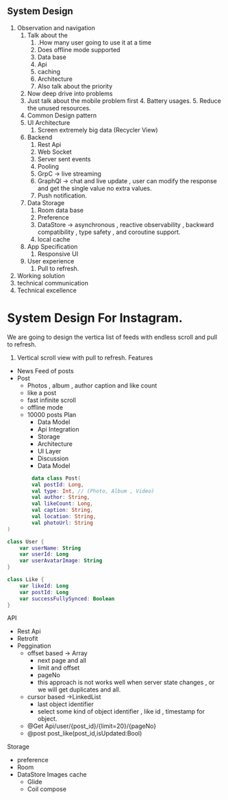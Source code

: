## System Design

1. Observation and navigation
    1. Talk about the
        1. .How many user going to use it at a time
        2. Does offline mode supported
        3. Data base
        4. Api
        5. caching
        6. Architecture
        7. Also talk about the priority
    2. Now deep drive into problems
    3. Just talk about the mobile problem first
        4. Battery usages.
        5. Reduce the unused resources.
    4. Common Design pattern
    5. UI Architecture
        1. Screen extremely big data (Recycler View)
    6. Backend
        1. Rest Api
        2. Web Socket
        3. Server sent events
        4. Pooling
        5. GrpC -> live streaming
        6. GraphQl -> chat and live update , user can modify the response and get the single value no extra values.
        5. Push notification.
    7. Data Storage
        1. Room data base
        2. Preference
        3. DataStore -> asynchronous , reactive observability , backward compatibility , type safety , and coroutine
           support.
        3. local cache
    8. App Specification
        1. Responsive UI
    9. User experience
        1. Pull to refresh.
2. Working solution
3. technical communication
4. Technical excellence

# System Design For Instagram.

We are going to design the vertica list of feeds with endless scroll and pull to refresh.

1. Vertical scroll view with pull to refresh.
   Features

- News Feed of posts
- Post
    - Photos , album , author caption and like count
    - like a post
    - fast infinite scroll
    - offline mode
    - 10000 posts
      Plan
      - Data Model
      - Api Integration
      - Storage
      - Architecture
      - UI Layer
      - Discussion
      - Data Model

```kotlin
        data class Post(
        val postId: Long,
        val type: Int, // (Photo, Album , Video)
        val author: String,
        val likeCount: Long,
        val caption: String,
        val location: String,
        val photoUrl: String
)

class User {
    var userName: String
    var userId: Long
    var userAvatarImage: String
}

class Like {
    var likeId: Long
    var postId: Long
    var successFullySynced: Boolean
}
```

API

- Rest Api
- Retrofit
- Peggination
    - offset based -> Array
        - next page and all
        - limit and offset
        - pageNo
        - this approach is not works well when server state changes , or we will get duplicates and all.
    - cursor based ->LinkedList
        - last object identifier
        - select some kind of object identifier , like id , timestamp for object.
    - @Get Api/user/{post_id}/{limit=20}/{pageNo}
    - @post post_like(post_id,isUpdated:Bool)

Storage

- preference
- Room
- DataStore
  Images cache
    - Glide 
    - Coil compose

